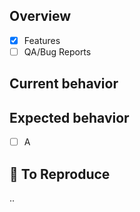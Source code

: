 ## Overview

- [x] Features
- [ ] QA/Bug Reports

## Current behavior

## Expected behavior

- [ ] A

## :memo: To Reproduce

..
